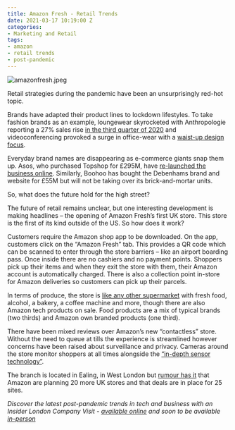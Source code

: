 ```yaml
---
title: Amazon Fresh - Retail Trends
date: 2021-03-17 10:19:00 Z
categories:
- Marketing and Retail
tags:
- amazon
- retail trends
- post-pandemic
---
```


![amazonfresh.jpeg](/uploads/amazonfresh.jpeg)

Retail strategies during the pandemic have been an unsurprisingly red-hot topic. 

Brands have adapted their product lines to lockdown lifestyles. To take fashion brands as an example, loungewear skyrocketed with Anthropologie reporting a 27% sales rise [in the third quarter of 2020](https://www.drapersonline.com/insight/analysis/how-to-stand-out-in-the-staying-in-loungewear-market) and videoconferencing provoked a surge in office-wear with a [waist-up design focus](https://www.bbc.com/news/technology-54327987).

Everyday brand names are disappearing as e-commerce giants snap them up. Asos, who purchased Topshop for £295M, have [re-launched the business online](https://www.retailgazette.co.uk/blog/2021/02/asos-relaunches-topshop-online-after-295m-rescue/). Similarly, Boohoo has bought the Debenhams brand and website for £55M but will not be taking over its brick-and-mortar units.

So, what does the future hold for the high street? 

The future of retail remains unclear, but one interesting development is making headlines – the opening of Amazon Fresh’s first UK store.
This store is the first of its kind outside of the US. So how does it work?

Customers require the Amazon shop app to be downloaded. On the app, customers click on the “Amazon Fresh” tab. This provides a QR code which can be scanned to enter through the store barriers – like an airport boarding pass. Once inside there are no cashiers and no payment points. Shoppers pick up their items and when they exit the store with them, their Amazon account is automatically charged. There is also a collection point in-store for Amazon deliveries so customers can pick up their parcels. 

In terms of produce, the store is [like any other supermarket](https://www.independent.co.uk/news/uk/home-news/amazon-fresh-supermarket-ealing-london-b1812423.html) with fresh food, alcohol, a bakery, a coffee machine and more, though there are also Amazon tech products on sale. Food products are a mix of typical brands (two thirds) and Amazon own branded products (one third).

There have been mixed reviews over Amazon’s new “contactless” store. Without the need to queue at tills the experience is streamlined however concerns have been raised about surveillance and privacy. Cameras around the store monitor shoppers at all times alongside the [“in-depth sensor technology”](https://www.independent.co.uk/news/uk/home-news/amazon-fresh-supermarket-ealing-london-b1812423.html). 

The branch is located in Ealing, in West London but [rumour has it](https://www.gazette-news.co.uk/news/19144818.amazon-fresh-plan-open-stores-across-uk/) that Amazon are planning 20 more UK stores and that deals are in place for 25 sites.

*Discover the latest post-pandemic trends in tech and business with an Insider London Company Visit - [available online](https://www.insiderlondon.com/online-education/online-company-visits/) and soon to be available [in-person](https://www.insiderlondon.com/london/company-visits/)*